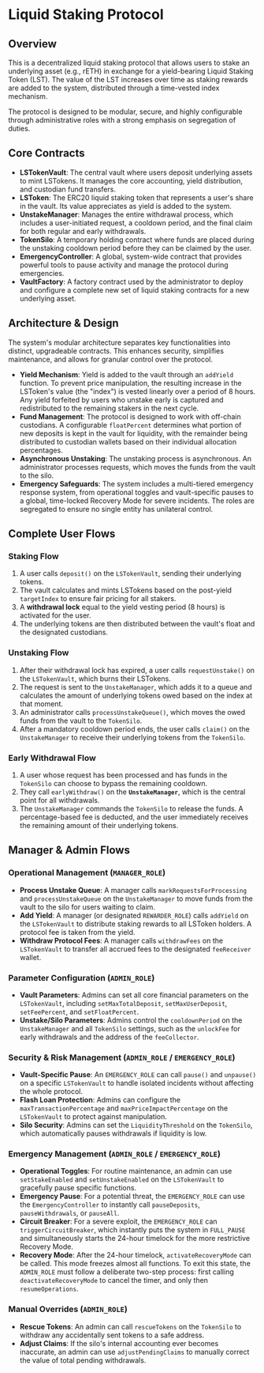 # Liquid Staking Protocol

## Overview
This is a decentralized liquid staking protocol that allows users to stake an underlying asset (e.g., rETH) in exchange for a yield-bearing Liquid Staking Token (LST). The value of the LST increases over time as staking rewards are added to the system, distributed through a time-vested index mechanism.

The protocol is designed to be modular, secure, and highly configurable through administrative roles with a strong emphasis on segregation of duties.

## Core Contracts
* **LSTokenVault**: The central vault where users deposit underlying assets to mint LSTokens. It manages the core accounting, yield distribution, and custodian fund transfers.
* **LSToken**: The ERC20 liquid staking token that represents a user's share in the vault. Its value appreciates as yield is added to the system.
* **UnstakeManager**: Manages the entire withdrawal process, which includes a user-initiated request, a cooldown period, and the final claim for both regular and early withdrawals.
* **TokenSilo**: A temporary holding contract where funds are placed during the unstaking cooldown period before they can be claimed by the user.
* **EmergencyController**: A global, system-wide contract that provides powerful tools to pause activity and manage the protocol during emergencies.
* **VaultFactory**: A factory contract used by the administrator to deploy and configure a complete new set of liquid staking contracts for a new underlying asset.

## Architecture & Design
The system's modular architecture separates key functionalities into distinct, upgradeable contracts. This enhances security, simplifies maintenance, and allows for granular control over the protocol.

* **Yield Mechanism**: Yield is added to the vault through an `addYield` function. To prevent price manipulation, the resulting increase in the LSToken's value (the "index") is vested linearly over a period of 8 hours. Any yield forfeited by users who unstake early is captured and redistributed to the remaining stakers in the next cycle.
* **Fund Management**: The protocol is designed to work with off-chain custodians. A configurable `floatPercent` determines what portion of new deposits is kept in the vault for liquidity, with the remainder being distributed to custodian wallets based on their individual allocation percentages.
* **Asynchronous Unstaking**: The unstaking process is asynchronous. An administrator processes requests, which moves the funds from the vault to the silo.
* **Emergency Safeguards**: The system includes a multi-tiered emergency response system, from operational toggles and vault-specific pauses to a global, time-locked Recovery Mode for severe incidents. The roles are segregated to ensure no single entity has unilateral control.

## Complete User Flows

### Staking Flow
1.  A user calls `deposit()` on the `LSTokenVault`, sending their underlying tokens.
2.  The vault calculates and mints LSTokens based on the post-yield `targetIndex` to ensure fair pricing for all stakers.
3.  A **withdrawal lock** equal to the yield vesting period (8 hours) is activated for the user.
4.  The underlying tokens are then distributed between the vault's float and the designated custodians.

### Unstaking Flow
1.  After their withdrawal lock has expired, a user calls `requestUnstake()` on the `LSTokenVault`, which burns their LSTokens.
2.  The request is sent to the `UnstakeManager`, which adds it to a queue and calculates the amount of underlying tokens owed based on the index at that moment.
3.  An administrator calls `processUnstakeQueue()`, which moves the owed funds from the vault to the `TokenSilo`.
4.  After a mandatory cooldown period ends, the user calls `claim()` on the `UnstakeManager` to receive their underlying tokens from the `TokenSilo`.

### Early Withdrawal Flow
1.  A user whose request has been processed and has funds in the `TokenSilo` can choose to bypass the remaining cooldown.
2.  They call `earlyWithdraw()` on the **`UnstakeManager`**, which is the central point for all withdrawals.
3.  The `UnstakeManager` commands the `TokenSilo` to release the funds. A percentage-based fee is deducted, and the user immediately receives the remaining amount of their underlying tokens.

## Manager & Admin Flows

### Operational Management (`MANAGER_ROLE`)
* **Process Unstake Queue**: A manager calls `markRequestsForProcessing` and `processUnstakeQueue` on the `UnstakeManager` to move funds from the vault to the silo for users waiting to claim.
* **Add Yield**: A manager (or designated `REWARDER_ROLE`) calls `addYield` on the `LSTokenVault` to distribute staking rewards to all LSToken holders. A protocol fee is taken from the yield.
* **Withdraw Protocol Fees**: A manager calls `withdrawFees` on the `LSTokenVault` to transfer all accrued fees to the designated `feeReceiver` wallet.

### Parameter Configuration (`ADMIN_ROLE`)
* **Vault Parameters**: Admins can set all core financial parameters on the `LSTokenVault`, including `setMaxTotalDeposit`, `setMaxUserDeposit`, `setFeePercent`, and `setFloatPercent`.
* **Unstake/Silo Parameters**: Admins control the `cooldownPeriod` on the `UnstakeManager` and all `TokenSilo` settings, such as the `unlockFee` for early withdrawals and the address of the `feeCollector`.

### Security & Risk Management (`ADMIN_ROLE` / `EMERGENCY_ROLE`)
* **Vault-Specific Pause**: An `EMERGENCY_ROLE` can call `pause()` and `unpause()` on a specific `LSTokenVault` to handle isolated incidents without affecting the whole protocol.
* **Flash Loan Protection**: Admins can configure the `maxTransactionPercentage` and `maxPriceImpactPercentage` on the `LSTokenVault` to protect against manipulation.
* **Silo Security**: Admins can set the `LiquidityThreshold` on the `TokenSilo`, which automatically pauses withdrawals if liquidity is low.

### Emergency Management (`ADMIN_ROLE` / `EMERGENCY_ROLE`)
* **Operational Toggles**: For routine maintenance, an admin can use `setStakeEnabled` and `setUnstakeEnabled` on the `LSTokenVault` to gracefully pause specific functions.
* **Emergency Pause**: For a potential threat, the `EMERGENCY_ROLE` can use the `EmergencyController` to instantly call `pauseDeposits`, `pauseWithdrawals`, or `pauseAll`.
* **Circuit Breaker**: For a severe exploit, the `EMERGENCY_ROLE` can `triggerCircuitBreaker`, which instantly puts the system in `FULL_PAUSE` and simultaneously starts the 24-hour timelock for the more restrictive Recovery Mode.
* **Recovery Mode**: After the 24-hour timelock, `activateRecoveryMode` can be called. This mode freezes almost all functions. To exit this state, the `ADMIN_ROLE` must follow a deliberate two-step process: first calling `deactivateRecoveryMode` to cancel the timer, and only then `resumeOperations`.

### Manual Overrides (`ADMIN_ROLE`)
* **Rescue Tokens**: An admin can call `rescueTokens` on the `TokenSilo` to withdraw any accidentally sent tokens to a safe address.
* **Adjust Claims**: If the silo's internal accounting ever becomes inaccurate, an admin can use `adjustPendingClaims` to manually correct the value of total pending withdrawals.